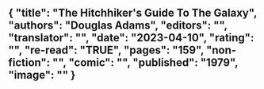 {
 "title": "The Hitchhiker's Guide To The Galaxy",
 "authors": "Douglas Adams",
 "editors": "",
 "translator": "",
 "date": "2023-04-10",
 "rating": "",
 "re-read": "TRUE",
 "pages": "159",
 "non-fiction": "",
 "comic": "",
 "published": "1979",
 "image": ""
}
---

